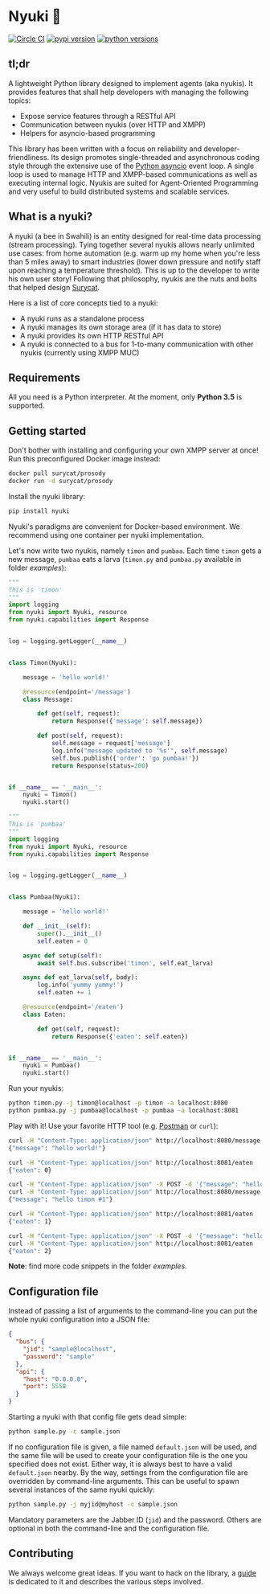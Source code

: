 # Nyuki :bee:

[![Circle CI](https://img.shields.io/circleci/project/optiflows/nyuki/master.svg)](https://circleci.com/gh/optiflows/nyuki)
[![pypi version](http://img.shields.io/pypi/v/nyuki.svg)](https://pypi.python.org/pypi/nyuki)
[![python versions](https://img.shields.io/pypi/pyversions/nyuki.svg)](https://pypi.python.org/pypi/nyuki/)


## tl;dr
A lightweight Python library designed to implement agents (aka nyukis). It provides features that shall help developers with managing the following topics:

* Expose service features through a RESTful API
* Communication between nyukis (over HTTP and XMPP)
* Helpers for asyncio-based programming

This library has been written with a focus on reliability and developer-friendliness. Its design promotes single-threaded and asynchronous coding style through the extensive use of the [Python asyncio](https://docs.python.org/3/library/asyncio.html) event loop. A single loop is used to manage HTTP and XMPP-based communications as well as executing internal logic. Nyukis are suited for Agent-Oriented Programming and very useful to build distributed systems and scalable services.

## What is a nyuki?
A nyuki (a bee in Swahili) is an entity designed for real-time data processing (stream processing). Tying together several nyukis allows nearly unlimited use cases: from home automation (e.g. warm up my home when you're less than 5 miles away) to smart industries (lower down pressure and notify staff upon reaching a temperature threshold). This is up to the developer to write his own user story! Following that philosophy, nyukis are the nuts and bolts that helped design [Surycat](http://www.surycat.com).

Here is a list of core concepts tied to a nyuki:

* A nyuki runs as a standalone process
* A nyuki manages its own storage area (if it has data to store)
* A nyuki provides its own HTTP RESTful API
* A nyuki is connected to a bus for 1-to-many communication with other nyukis (currently using XMPP MUC)

## Requirements
All you need is a Python interpreter. At the moment, only **Python 3.5** is supported.

## Getting started
Don't bother with installing and configuring your own XMPP server at once! Run this preconfigured Docker image instead:

```bash
docker pull surycat/prosody
docker run -d surycat/prosody
```

Install the nyuki library:

```bash
pip install nyuki
```

Nyuki's paradigms are convenient for Docker-based environment. We recommend using one container per nyuki implementation.

Let's now write two nyukis, namely `timon` and `pumbaa`. Each time `timon` gets a new message, `pumbaa` eats a larva (`timon.py` and `pumbaa.py` available in folder *examples*):

```python
"""
This is 'timon'
"""
import logging
from nyuki import Nyuki, resource
from nyuki.capabilities import Response


log = logging.getLogger(__name__)


class Timon(Nyuki):

    message = 'hello world!'

    @resource(endpoint='/message')
    class Message:

        def get(self, request):
            return Response({'message': self.message})

        def post(self, request):
            self.message = request['message']
            log.info("message updated to '%s'", self.message)
            self.bus.publish({'order': 'go pumbaa!'})
            return Response(status=200)


if __name__ == '__main__':
    nyuki = Timon()
    nyuki.start()
```

```python
"""
This is 'pumbaa'
"""
import logging
from nyuki import Nyuki, resource
from nyuki.capabilities import Response


log = logging.getLogger(__name__)


class Pumbaa(Nyuki):

    message = 'hello world!'

    def __init__(self):
        super().__init__()
        self.eaten = 0

    async def setup(self):
        await self.bus.subscribe('timon', self.eat_larva)

    async def eat_larva(self, body):
        log.info('yummy yummy!')
        self.eaten += 1

    @resource(endpoint='/eaten')
    class Eaten:

        def get(self, request):
            return Response({'eaten': self.eaten})


if __name__ == '__main__':
    nyuki = Pumbaa()
    nyuki.start()
```

Run your nyukis:

```bash
python timon.py -j timon@localhost -p timon -a localhost:8080
python pumbaa.py -j pumbaa@localhost -p pumbaa -a localhost:8081
```

Play with it! Use your favorite HTTP tool (e.g. [Postman](https://chrome.google.com/webstore/detail/postman/fhbjgbiflinjbdggehcddcbncdddomop) or `curl`):

```bash
curl -H "Content-Type: application/json" http://localhost:8080/message
{"message": "hello world!"}

curl -H "Content-Type: application/json" http://localhost:8081/eaten
{"eaten": 0}

curl -H "Content-Type: application/json" -X POST -d '{"message": "hello timon #1"}' http://localhost:8080/message
curl -H "Content-Type: application/json" http://localhost:8080/message
{"message": "hello timon #1"}

curl -H "Content-Type: application/json" http://localhost:8081/eaten
{"eaten": 1}

curl -H "Content-Type: application/json" -X POST -d '{"message": "hello timon #2"}' http://localhost:8080/message
curl -H "Content-Type: application/json" http://localhost:8081/eaten
{"eaten": 2}
```

**Note**: find more code snippets in the folder *examples*.

## Configuration file

Instead of passing a list of arguments to the command-line you can put the whole nyuki configuration into a JSON file:

```json
{
  "bus": {
    "jid": "sample@localhost",
    "password": "sample"
  },
  "api": {
    "host": "0.0.0.0",
    "port": 5558
  }
}
```

Starting a nyuki with that config file gets dead simple:

```bash
python sample.py -c sample.json
```

If no configuration file is given, a file named `default.json` will be used, and the same file will be used to create your configuration file is the one you specified does not exist.
Either way, it is always best to have a valid `default.json` nearby.
By the way, settings from the configuration file are overridden by command-line arguments. This can be useful to spawn several instances of the same nyuki quickly:

```bash
python sample.py -j myjid@myhost -c sample.json
```

Mandatory parameters are the Jabber ID (`jid`) and the password. Others are optional in both the command-line and the configuration file.


## Contributing

We always welcome great ideas. If you want to hack on the library, a [guide](CONTRIBUTING.md) is dedicated to it and describes the various steps involved.